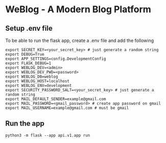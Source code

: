 # WeBlog - A Modern Blog Platform

## Setup .env file
To be able to run the flask app, create a .env file and add the following
```
export SECRET_KEY=<your_secret_key> # just generate a random string
export DEBUG=True
export APP_SETTINGS=config.DevelopmentConfig
export FLASK_DEBUG=1
export WEBLOG_DEV=<admin>
export WEBLOG_DEV_PWD=<password>
export WEBLOG_DB=weblog
export WEBLOG_HOST=localhost
export WEBLOG_ENV=development
export SECURITY_PASSWORD_SALT=<your_secret_key> # just generate a random string
export MAIL_DEFAULT_SENDER=example@gmail.com
export MAIL_PASSWORD=<gmail_password> # create app password on gmail
export MAIL_USERNAME=example@gmail.com # must be gmail

```

## Run the app
```
python3 -m flask --app api.v1.app run
```
